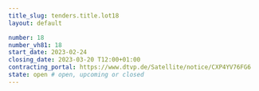 ```yaml
---
title_slug: tenders.title.lot18
layout: default

number: 18
number_vh81: 18
start_date: 2023-02-24
closing_date: 2023-03-20 T12:00+01:00
contracting_portal: https://www.dtvp.de/Satellite/notice/CXP4YV76FG6
state: open # open, upcoming or closed
---
```

